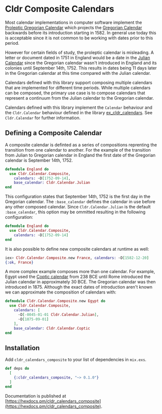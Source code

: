 # Cldr Composite Calendars

Most calendar implementations in computer software implement the [Proleptic Gregorian Calendar](https://en.wikipedia.org/wiki/Proleptic_Gregorian_calendar) which projects the [Gregorian Calendar](https://en.wikipedia.org/wiki/Gregorian_calendar) backwards before its introduction starting in 1582.  In general use today this is acceptable since it is not common to be working with dates prior to this period.

However for certain fields of study, the proleptic calendar is misleading. A letter or document dated in 1751 in England would be a date in the [Julian Calendar](https://en.wikipedia.org/wiki/Julian_calendar) since the Gregorian calendar wasn't introduced in England and its colonies until September 14th, 1752. This results in dates being 11 days later in the Gregorian calendar at this time compared with the Julian calendar.

Calendars defined with this library support composing multiple calendars that are implemented for different time periods. While multiple calendars can be composed, the primary use case is to compose calendars that represent a continuum from the Julian calendar to the Gregorian calendar.

Calendars defined with this library implement the `Calendar` behaviour and the `Cldr.Calendar` behaviour defined in the library [ex_cldr_calendars](https://hex.pm/packages/ex_cldr_calendars). See `Cldr.Calendar` for further information.

## Defining a Composite Calendar

A composite calendar is definted as a series of compositions reprenting the transition from one calendar to another. For the example of the transition from Julian to Gregorian calendar in England the first date of the Gregorian calendar is September 14th, 1752.

```elixir
defmodule England do
  use Cldr.Calendar.Composite,
    calendars: ~D[1752-09-14],
    base_calendar: Cldr.Calendar.Julian
end
```

This configuration states that September 14th, 1752 is the first day in the Gregorian calendar. The `:base_calendar` defines the calendar in use before any other composed calendar.  Since `Cldr.Calendar.Julian` is the default `:base_calendar`, this option may be ommitted resulting in the following configuration:

```elixir
defmodule England do
  use Cldr.Calendar.Composite,
    calendars: ~D[1752-09-14]
end
```

It is also possible to define new composite calendars at runtime as well:
```elixir
iex> Cldr.Calendar.Composite.new France, calendars: ~D[1582-12-20]
{:ok, France}
```

A more complex example composes more than one calendar. For example, Egypt used the [Coptic calendar](https://en.wikipedia.org/wiki/Coptic_calendar) from 238 BCE until Rome introduced the Julian calendar in approximately 30 BCE. The Gregorian calendar was then introduced in 1875. Although the exact dates of introduction aren't known we can approximate the composition of calendars with:

```elixir
defmodule Cldr.Calendar.Composite.new Egypt do
  use Cldr.Calendar.Composite,
    calendars: [
      ~D[-0045-01-01 Cldr.Calendar.Julian],
      ~D[1875-09-01]
    ],
    base_calendar: Cldr.Calendar.Coptic
end
```

## Installation

Add `cldr_calendars_composite` to your list of dependencies in `mix.exs`.

```elixir
def deps do
  [
    {:cldr_calendars_composite, "~> 0.1.0"}
  ]
end
```

Documentation is published at [https://hexdocs.pm/cldr_calendars_composite](https://hexdocs.pm/cldr_calendars_composite).

